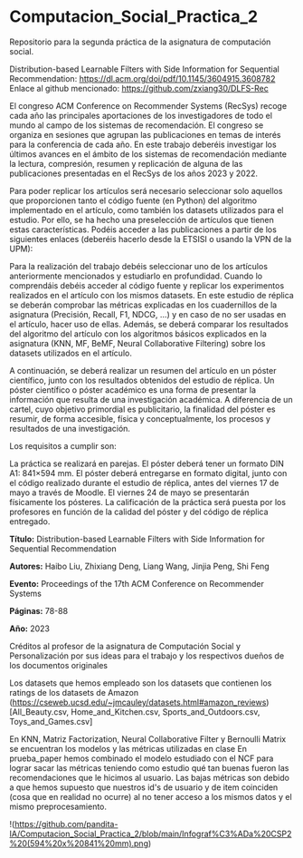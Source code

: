 # Computacion_Social_Practica_2
Repositorio para la segunda práctica de la asignatura de computación social.

Distribution-based Learnable Filters with Side Information for Sequential Recommendation: https://dl.acm.org/doi/pdf/10.1145/3604915.3608782
Enlace al github mencionado: https://github.com/zxiang30/DLFS-Rec

El congreso ACM Conference on Recommender Systems (RecSys) recoge cada año las principales aportaciones de los investigadores de todo el mundo al campo de los sistemas de recomendación. El congreso se organiza en sesiones que agrupan las publicaciones en temas de interés para la conferencia de cada año. En este trabajo deberéis investigar los últimos avances en el ámbito de los sistemas de recomendación mediante la lectura, compresión, resumen y replicación de alguna de las publicaciones presentadas en el RecSys de los años 2023 y 2022.

Para poder replicar los artículos será necesario seleccionar solo aquellos que proporcionen tanto el código fuente (en Python) del algoritmo implementado en el artículo, como también los datasets utilizados para el estudio. Por ello, se ha hecho una preselección de artículos que tienen estas características. Podéis acceder a las publicaciones a partir de los siguientes enlaces (deberéis hacerlo desde la ETSISI o usando la VPN de la UPM):



Para la realización del trabajo debéis seleccionar uno de los artículos anteriormente mencionados y estudiarlo en profundidad. Cuando lo comprendáis debéis acceder al código fuente y replicar los experimentos realizados en el artículo con los mismos datasets. En este estudio de réplica se deberán comprobar las métricas explicadas en los cuadernillos de la asignatura (Precisión, Recall, F1, NDCG, ...) y en caso de no ser usadas en el artículo, hacer uso de ellas. Además, se deberá comparar los resultados del algoritmo del artículo con los algoritmos básicos explicados en la asignatura (KNN, MF, BeMF, Neural Collaborative Filtering) sobre los datasets utilizados en el artículo.

A continuación, se deberá realizar un resumen del artículo en un póster científico, junto con los resultados obtenidos del estudio de réplica. Un póster científico o póster académico es una forma de presentar la información que resulta de una investigación académica. A diferencia de un cartel, cuyo objetivo primordial es publicitario, la finalidad del póster es resumir, de forma accesible, física y conceptualmente, los procesos y resultados de una investigación.

Los requisitos a cumplir son:

La práctica se realizará en parejas.
El póster deberá tener un formato DIN A1: 841×594 mm.
El póster deberá entregarse en formato digital, junto con el código realizado durante el estudio de réplica, antes del viernes 17 de mayo a través de Moodle.
El viernes 24 de mayo se presentarán físicamente los pósteres.
La calificación de la práctica será puesta por los profesores en función de la calidad del póster y del código de réplica entregado.



**Título:** Distribution-based Learnable Filters with Side Information for Sequential Recommendation

**Autores:** Haibo Liu, Zhixiang Deng, Liang Wang, Jinjia Peng, Shi Feng

**Evento:** Proceedings of the 17th ACM Conference on Recommender Systems

**Páginas:** 78-88

**Año:** 2023


Créditos al profesor de la asignatura de Computación Social y Personalización por sus ideas para el trabajo y los respectivos dueños de los documentos originales



Los datasets que hemos empleado son los datasets que contienen los ratings de los datasets de Amazon (https://cseweb.ucsd.edu/~jmcauley/datasets.html#amazon_reviews) [All_Beauty.csv, Home_and_Kitchen.csv, Sports_and_Outdoors.csv, Toys_and_Games.csv]

En KNN, Matriz Factorization, Neural Collaborative Filter y Bernoulli Matrix se encuentran los modelos y las métricas utilizadas en clase
En prueba_paper hemos combinado el modelo estudiado con el NCF para lograr sacar las métricas teniendo como estudio qué tan buenas fueron las recomendaciones que le hicimos al usuario.
Las bajas métricas son debido a que hemos supuesto que nuestros id's de usuario y de item coinciden (cosa que en realidad  no ocurre) al no tener acceso a los mismos datos y el mismo preprocesamiento.

!(https://github.com/pandita-IA/Computacion_Social_Practica_2/blob/main/Infograf%C3%ADa%20CSP2%20(594%20x%20841%20mm).png)
